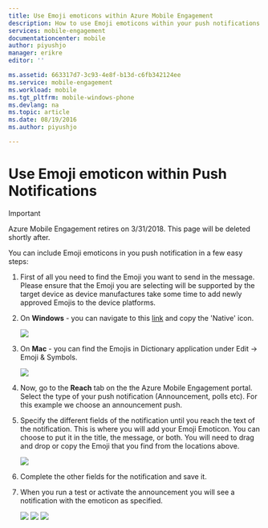 ```yaml
---
title: Use Emoji emoticons within Azure Mobile Engagement
description: How to use Emoji emoticons within your push notifications
services: mobile-engagement
documentationcenter: mobile
author: piyushjo
manager: erikre
editor: ''

ms.assetid: 663317d7-3c93-4e8f-b13d-c6fb342124ee
ms.service: mobile-engagement
ms.workload: mobile
ms.tgt_pltfrm: mobile-windows-phone
ms.devlang: na
ms.topic: article
ms.date: 08/19/2016
ms.author: piyushjo

---
```

# Use Emoji emoticon within Push Notifications
> [!IMPORTANT]
> Azure Mobile Engagement retires on 3/31/2018. This page will be deleted shortly after.
> 

You can include Emoji emoticons in you push notification in a few easy steps: 

1. First of all you need to find the Emoji you want to send in the message. Please ensure that the Emoji you are selecting will be supported by the target device as device manufactures take some time to add newly approved Emojis to the device platforms. 
2. On **Windows** - you can navigate to this [link](http://apps.timwhitlock.info/emoji/tables/unicode) and copy the 'Native' icon.
   
    ![][7] 
3. On **Mac** - you can find the Emojis in Dictionary application under Edit -> Emoji & Symbols.
   
    ![][6] 
4. Now, go to the **Reach** tab on the the Azure Mobile Engagement portal. Select the type of your push notification (Announcement, polls etc). For this example we choose an announcement push.
5. Specify the different fields of the notification until you reach the text of the notification. This is where you will add your Emoji Emoticon. You can choose to put it in the title, the message, or both. You will need to drag and drop or copy the Emoji that you find from the locations above. 
   
    ![][1]
6. Complete the other fields for the notification and save it. 
7. When you run a test or activate the announcement you will see a notification with the emoticon as specified.   
   
    ![][3] ![][4] ![][5]

<!-- Images. -->
[1]: ./media/mobile-engagement-use-emoji-with-push/notification_input.png
[3]: ./media/mobile-engagement-use-emoji-with-push/iOS_Emoji.png
[4]: ./media/mobile-engagement-use-emoji-with-push/Android_Emoji.png
[5]: ./media/mobile-engagement-use-emoji-with-push/WindowsPhone_Emoji.png
[6]: ./media/mobile-engagement-use-emoji-with-push/Mac_SelectEmoji.png
[7]: ./media/mobile-engagement-use-emoji-with-push/Windows_SelectEmoji.png

